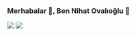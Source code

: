 ### Merhabalar 👋, Ben Nihat Ovalıoğlu 👋 

![](https://komarev.com/ghpvc/?username=Stephantouchh&color=green&style=plastic&label=Profil+Görüntülenme)
<img src="https://github-readme-stats.vercel.app/api?username=Stephantouchh&&show_icons=true&title_color=ffffff&icon_color=bb2acf&text_color=daf7dc&bg_color=151515">

<!--
**Stephantouchh/Stephantouchh** is a ✨ _special_ ✨ repository because its `README.md` (this file) appears on your GitHub profile.

Here are some ideas to get you started:

- 🔭 I’m currently working on ...
- 🌱 I’m currently learning ...
- 👯 I’m looking to collaborate on ...
- 🤔 I’m looking for help with ...
- 💬 Ask me about ...
- 📫 How to reach me: ...
- 😄 Pronouns: ...
- ⚡ Fun fact: ...
-->
